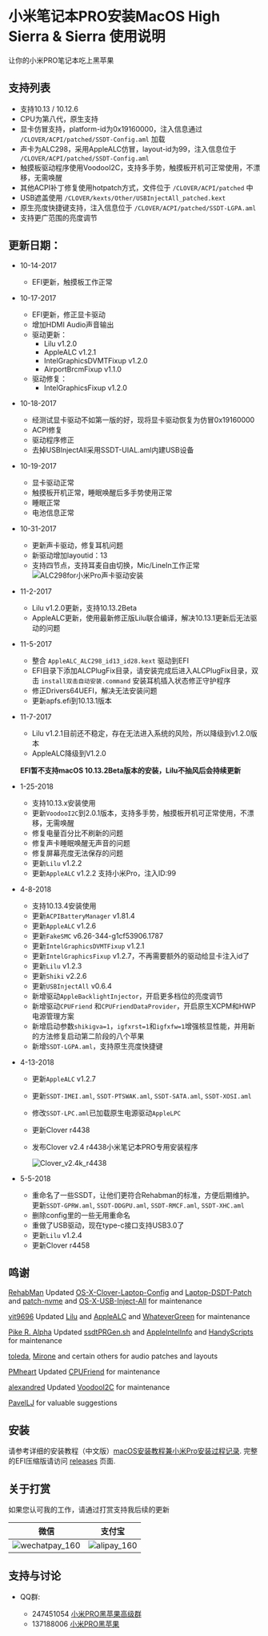 # 小米笔记本PRO安装MacOS High Sierra & Sierra 使用说明

让你的小米PRO笔记本吃上黑苹果



## 支持列表

* 支持10.13 / 10.12.6
* CPU为第八代，原生支持
* 显卡仿冒支持，platform-id为0x19160000，注入信息通过 `/CLOVER/ACPI/patched/SSDT-Config.aml` 加载
* 声卡为ALC298，采用AppleALC仿冒，layout-id为99，注入信息位于 `/CLOVER/ACPI/patched/SSDT-Config.aml`
* 触摸板驱动程序使用VoodooI2C，支持多手势，触摸板开机可正常使用，不漂移，无需唤醒
* 其他ACPI补丁修复使用hotpatch方式，文件位于 `/CLOVER/ACPI/patched` 中
* USB遮盖使用 `/CLOVER/kexts/Other/USBInjectAll_patched.kext`
* 原生亮度快捷键支持，注入信息位于 `/CLOVER/ACPI/patched/SSDT-LGPA.aml`
* 支持更广范围的亮度调节



## 更新日期：

* 10-14-2017
    * EFI更新，触摸板工作正常

* 10-17-2017
    * EFI更新，修正显卡驱动
    * 增加HDMI Audio声音输出
    * 驱动更新：
        * Lilu v1.2.0 
        * AppleALC v1.2.1
        * IntelGraphicsDVMTFixup v1.2.0
        * AirportBrcmFixup v1.1.0
    * 驱动修复：
        * IntelGraphicsFixup v1.2.0 

* 10-18-2017
    * 经测试显卡驱动不如第一版的好，现将显卡驱动恢复为仿冒0x19160000
    * ACPI修复
    * 驱动程序修正
    * 去掉USBInjectAll采用SSDT-UIAL.aml内建USB设备

* 10-19-2017
    * 显卡驱动正常
    * 触摸板开机正常，睡眠唤醒后多手势使用正常
    * 睡眠正常
    * 电池信息正常

* 10-31-2017
    * 更新声卡驱动，修复耳机问题
    * 新驱动增加layoutid：13
    * 支持四节点，支持耳麦自由切换，Mic/LineIn工作正常
      ![ALC298for小米Pro声卡驱动安装](http://ous2s14vo.bkt.clouddn.com/ALC298for小米Pro声卡驱动安装.png)

* 11-2-2017
    * Lilu v1.2.0更新，支持10.13.2Beta
    * AppleALC更新，使用最新修正版Lilu联合编译，解决10.13.1更新后无法驱动的问题

* 11-5-2017
    * 整合 `AppleALC_ALC298_id13_id28.kext` 驱动到EFI
    * EFI目录下添加ALCPlugFix目录，请安装完成后进入ALCPlugFix目录，双击 `install双击自动安装.command` 安装耳机插入状态修正守护程序
    * 修正Drivers64UEFI，解决无法安装问题
    * 更新apfs.efi到10.13.1版本

* 11-7-2017
    * Lilu v1.2.1目前还不稳定，存在无法进入系统的风险，所以降级到v1.2.0版本
    * AppleALC降级到V1.2.0

    **EFI暂不支持macOS 10.13.2Beta版本的安装，Lilu不抽风后会持续更新**

* 1-25-2018

    * 支持10.13.x安装使用
    * 更新`VoodooI2C`到2.0.1版本，支持多手势，触摸板开机可正常使用，不漂移，无需唤醒
    * 修复电量百分比不刷新的问题
    * 修复声卡睡眠唤醒无声音的问题
    * 修复屏幕亮度无法保存的问题
    * 更新`Lilu` v1.2.2
    * 更新`AppleALC` v1.2.2 支持小米Pro，注入ID:99


* 4-8-2018

    * 支持10.13.4安装使用
    * 更新`ACPIBatteryManager` v1.81.4
    * 更新`AppleALC` v1.2.6
    * 更新`FakeSMC` v6.26-344-g1cf53906.1787
    * 更新`IntelGraphicsDVMTFixup` v1.2.1
    * 更新`IntelGraphicsFixup` v1.2.7，不再需要额外的驱动给显卡注入id了
    * 更新`Lilu` v1.2.3
    * 更新`Shiki` v2.2.6
    * 更新`USBInjectAll` v0.6.4
    * 新增驱动`AppleBacklightInjector`，开启更多档位的亮度调节
    * 新增驱动`CPUFriend` 和`CPUFriendDataProvider`，开启原生XCPM和HWP电源管理方案
    * 新增启动参数`shikigva=1`，`igfxrst=1`和`igfxfw=1`增强核显性能，并用新的方法修复启动第二阶段的八个苹果
    * 新增`SSDT-LGPA.aml`，支持原生亮度快捷键
    
* 4-13-2018
    
    * 更新`AppleALC` v1.2.7
    * 更新`SSDT-IMEI.aml`, `SSDT-PTSWAK.aml`, `SSDT-SATA.aml`, `SSDT-XOSI.aml`
    * 修改`SSDT-LPC.aml`已加载原生电源驱动`AppleLPC`
    * 更新Clover r4438
    * 发布Clover v2.4 r4438小米笔记本PRO专用安装程序

        ![Clover_v2.4k_r4438](http://7.daliansky.net/clover4438/2.png)

* 5-5-2018
    * 重命名了一些SSDT，让他们更符合Rehabman的标准，方便后期维护。更新`SSDT-GPRW.aml`, `SSDT-DDGPU.aml`, `SSDT-RMCF.aml`, `SSDT-XHC.aml`
    * 删除config里的一些无用重命名
    * 重做了USB驱动，现在type-c接口支持USB3.0了           
    * 更新`Lilu` v1.2.4
    * 更新Clover r4458


## 鸣谢

[RehabMan](https://github.com/RehabMan) Updated [OS-X-Clover-Laptop-Config](https://github.com/RehabMan/OS-X-Clover-Laptop-Config) and [Laptop-DSDT-Patch](https://github.com/RehabMan/Laptop-DSDT-Patch) and [patch-nvme](https://github.com/RehabMan/patch-nvme) and [OS-X-USB-Inject-All](https://github.com/RehabMan/OS-X-USB-Inject-All) for maintenance

[vit9696](https://github.com/vit9696) Updated [Lilu](https://github.com/vit9696/Lilu) and [AppleALC](https://github.com/vit9696/AppleALC) and [WhateverGreen](https://github.com/vit9696/WhateverGreen)  for maintenance

[Pike R. Alpha](https://github.com/Piker-Alpha) Updated [ssdtPRGen.sh](https://github.com/Piker-Alpha/ssdtPRGen.sh) and [AppleIntelInfo](https://github.com/Piker-Alpha/AppleIntelInfo) and [HandyScripts](https://github.com/Piker-Alpha/HandyScripts) for maintenance

[toleda](https://github.com/toleda), [Mirone](https://github.com/Mirone) and certain others for audio patches and layouts

[PMheart](https://github.com/PMheart) Updated [CPUFriend](https://github.com/PMheart/CPUFriend) for maintenance

[alexandred](https://github.com/alexandred) Updated [VoodooI2C](https://github.com/alexandred/VoodooI2C) for maintenance

[PavelLJ](https://github.com/PavelLJ) for valuable suggestions

## 安装

请参考详细的安装教程（中文版）[macOS安装教程兼小米Pro安装过程记录](https://blog.daliansky.net/MacOS-installation-tutorial-XiaoMi-Pro-installation-process-records.html).
完整的EFI压缩版请访问 [releases](https://github.com/daliansky/XiaoMi-Pro/releases) 页面.



## 关于打赏

如果您认可我的工作，请通过打赏支持我后续的更新

| 微信                                       | 支付宝                                      |
| ---------------------------------------- | ---------------------------------------- |
| ![wechatpay_160](http://ous2s14vo.bkt.clouddn.com/wechatpay_160.jpg) | ![alipay_160](http://ous2s14vo.bkt.clouddn.com/alipay_160.jpg) |

## 支持与讨论

* QQ群:
  * 247451054 [小米PRO黑苹果高级群](http://shang.qq.com/wpa/qunwpa?idkey=6223ea12a7f7efe58d5972d241000dd59cbd0260db2fdede52836ca220f7f20e)
  * 137188006 [小米PRO黑苹果](http://shang.qq.com/wpa/qunwpa?idkey=c17e190b9466a73cf12e8caec36e87124fce9e231a895353ee817e9921fdd74e)

  ​

